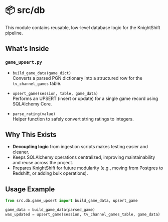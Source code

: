 # 📦 src/db

This module contains reusable, low-level database logic for the KnightShift pipeline.

## What’s Inside

### `game_upsert.py`
- `build_game_data(game_dict)`  
  Converts a parsed PGN dictionary into a structured row for the `tv_channel_games` table.

- `upsert_game(session, table, game_data)`  
  Performs an UPSERT (insert or update) for a single game record using SQLAlchemy Core.

- `parse_rating(value)`  
  Helper function to safely convert string ratings to integers.

## Why This Exists

- **Decoupling logic** from ingestion scripts makes testing easier and cleaner.
- Keeps SQLAlchemy operations centralized, improving maintainability and reuse across the project.
- Prepares KnightShift for future modularity (e.g., moving from Postgres to Redshift, or adding bulk operations).

## Usage Example

```python
from src.db.game_upsert import build_game_data, upsert_game

game_data = build_game_data(parsed_game)
was_updated = upsert_game(session, tv_channel_games_table, game_data)
